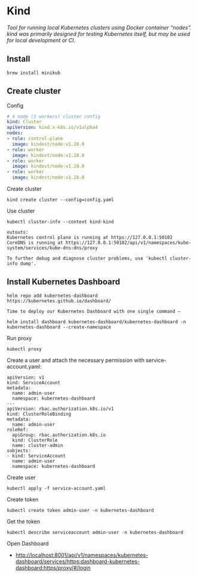 # Kind
_Tool for running local Kubernetes clusters using Docker container “nodes”. kind was primarily designed for testing Kubernetes itself, but may be used for local development or CI._

## Install
```
brew install minikub
```

## Create cluster
Config
```yaml
# 4 node (3 workers) cluster config
kind: Cluster
apiVersion: kind.x-k8s.io/v1alpha4
nodes:
- role: control-plane
  image: kindest/node:v1.28.0
- role: worker
  image: kindest/node:v1.28.0
- role: worker
  image: kindest/node:v1.28.0
- role: worker
  image: kindest/node:v1.28.0
```

Create cluster
```
kind create cluster --config=config.yaml
```

Use cluster 
```
kubectl cluster-info --context kind-kind

outouts:
Kubernetes control plane is running at https://127.0.0.1:50102
CoreDNS is running at https://127.0.0.1:50102/api/v1/namespaces/kube-system/services/kube-dns:dns/proxy

To further debug and diagnose cluster problems, use 'kubectl cluster-info dump'.
```

## Install Kubernetes Dashboard
```
helm repo add kubernetes-dashboard https://kubernetes.github.io/dashboard/

Time to deploy our Kubernetes Dashboard with one single command —

helm install dashboard kubernetes-dashboard/kubernetes-dashboard -n kubernetes-dashboard --create-namespace
```

Run proxy
```
kubectl proxy
```

Create a user and attach the necessary permission with service-account.yaml:
```
apiVersion: v1
kind: ServiceAccount
metadata:
  name: admin-user
  namespace: kubernetes-dashboard
---
apiVersion: rbac.authorization.k8s.io/v1
kind: ClusterRoleBinding
metadata:
  name: admin-user
roleRef:
  apiGroup: rbac.authorization.k8s.io
  kind: ClusterRole
  name: cluster-admin
subjects:
- kind: ServiceAccount
  name: admin-user
  namespace: kubernetes-dashboard
```

Create user
```
kubectl apply -f service-account.yaml
```

Create token
```
kubectl create token admin-user -n kubernetes-dashboard
```

Get the token
```
kubectl describe serviceaccount admin-user -n kubernetes-dashboard
```

Open Dashboard
* [http://localhost:8001/api/v1/namespaces/kubernetes-dashboard/services/https:dashboard-kubernetes-dashboard:https/proxy/#/login](http://localhost:8001/api/v1/namespaces/kubernetes-dashboard/services/https:dashboard-kubernetes-dashboard:https/proxy/#/login)
